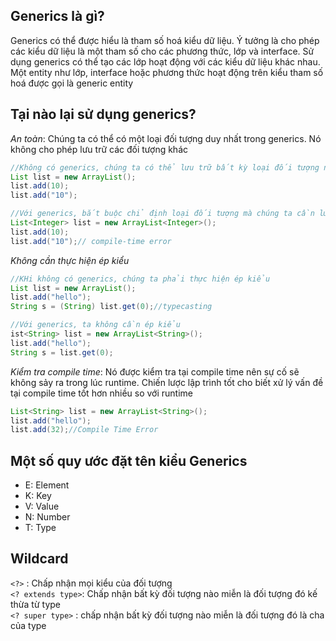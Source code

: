 ## Generics là gì?
Generics có thể được hiểu là tham số hoá kiểu dữ liệu. Ý tưởng là cho phép các kiểu dữ liệu là một tham số cho các phương thức, lớp và interface. Sử dụng generics có thể tạo các lớp hoạt động với các kiểu dữ liệu khác nhau.  
Một entity như lớp, interface hoặc phương thức hoạt động trên kiểu tham số hoá được gọi là generic entity  

## Tại nào lại sử dụng generics?
*An toàn*: Chúng ta có thể có một loại đối tượng duy nhất trong generics. Nó không cho phép lưu trữ các đối tượng khác  
```java
//Không có generics, chúng ta có thể lưu trữ bất kỳ loại đối tượng nào
List list = new ArrayList();    
list.add(10);  
list.add("10");

//Với generics, bắt buộc chỉ định loại đối tượng mà chúng ta cần lưu trữ
List<Integer> list = new ArrayList<Integer>();    
list.add(10);  
list.add("10");// compile-time error  
```
*Không cần thực hiện ép kiểu*
```java
//KHi không có generics, chúng ta phải thực hiện ép kiểu
List list = new ArrayList();    
list.add("hello");    
String s = (String) list.get(0);//typecasting   

//Với generics, ta không cần ép kiểu
ist<String> list = new ArrayList<String>();    
list.add("hello");    
String s = list.get(0);  
```

*Kiểm tra compile time*: Nó được kiểm tra tại compile time nên sự cố sẽ không sảy ra trong lúc runtime. Chiến lược lập trình tốt cho biết xử lý vấn đề tại compile time tốt hơn nhiều so với runtime

```java
List<String> list = new ArrayList<String>();    
list.add("hello");    
list.add(32);//Compile Time Error    
```

## Một số quy ước đặt tên kiểu Generics
- E: Element 
- K: Key 
- V: Value 
- N: Number 
- T: Type 

## Wildcard
`<?>` : Chấp nhận mọi kiểu của đối tượng  
`<? extends type>`: Chấp nhận bất kỳ đối tượng nào miễn là đối tượng đó kế thừa từ type   
`<? super type>` : chấp nhận bất kỳ đối tượng nào miễn là đối tượng đó là cha của type  